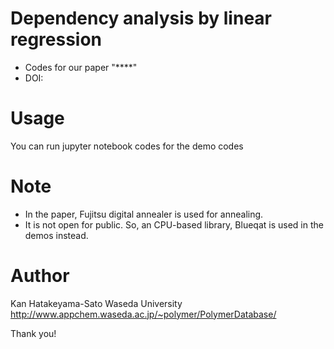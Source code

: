 # Dependency analysis by linear regression
- Codes for our paper "****"
- DOI: 

# Usage
You can run jupyter notebook codes for the demo codes
 
# Note
- In the paper, Fujitsu digital annealer is used for annealing.
- It is not open for public. So, an CPU-based library, Blueqat is used in the demos instead.

# Author
Kan Hatakeyama-Sato
Waseda University
http://www.appchem.waseda.ac.jp/~polymer/PolymerDatabase/
 
Thank you!